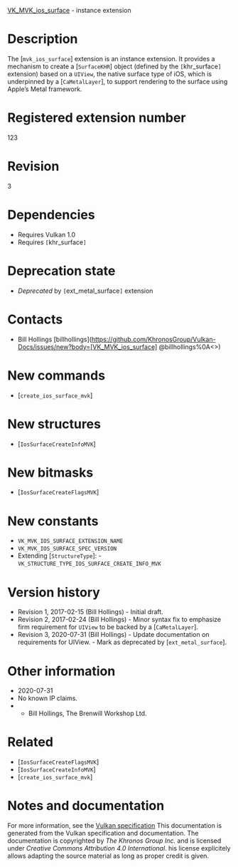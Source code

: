 [VK_MVK_ios_surface](https://www.khronos.org/registry/vulkan/specs/1.3-extensions/man/html/VK_MVK_ios_surface.html) - instance extension

# Description
The [`mvk_ios_surface`] extension is an instance extension.
It provides a mechanism to create a [`SurfaceKHR`] object (defined by
the `[`khr_surface`]` extension) based on a `UIView`, the native
surface type of iOS, which is underpinned by a [`CaMetalLayer`], to
support rendering to the surface using Apple’s Metal framework.

# Registered extension number
123

# Revision
3

# Dependencies
- Requires Vulkan 1.0
- Requires `[`khr_surface`]`

# Deprecation state
- *Deprecated* by `[`ext_metal_surface`]` extension

# Contacts
- Bill Hollings [billhollings](https://github.com/KhronosGroup/Vulkan-Docs/issues/new?body=[VK_MVK_ios_surface] @billhollings%0A<<Here describe the issue or question you have about the VK_MVK_ios_surface extension>>)

# New commands
- [`create_ios_surface_mvk`]

# New structures
- [`IosSurfaceCreateInfoMVK`]

# New bitmasks
- [`IosSurfaceCreateFlagsMVK`]

# New constants
- `VK_MVK_IOS_SURFACE_EXTENSION_NAME`
- `VK_MVK_IOS_SURFACE_SPEC_VERSION`
- Extending [`StructureType`]:  - `VK_STRUCTURE_TYPE_IOS_SURFACE_CREATE_INFO_MVK`

# Version history
- Revision 1, 2017-02-15 (Bill Hollings)  - Initial draft. 
- Revision 2, 2017-02-24 (Bill Hollings)  - Minor syntax fix to emphasize firm requirement for `UIView` to be backed by a [`CaMetalLayer`]. 
- Revision 3, 2020-07-31 (Bill Hollings)  - Update documentation on requirements for UIView.  - Mark as deprecated by [`ext_metal_surface`].

# Other information
* 2020-07-31
* No known IP claims.
*   - Bill Hollings, The Brenwill Workshop Ltd.

# Related
- [`IosSurfaceCreateFlagsMVK`]
- [`IosSurfaceCreateInfoMVK`]
- [`create_ios_surface_mvk`]

# Notes and documentation
For more information, see the [Vulkan specification](https://www.khronos.org/registry/vulkan/specs/1.3-extensions/html/vkspec.html)
This documentation is generated from the Vulkan specification and documentation.
The documentation is copyrighted by *The Khronos Group Inc.* and is licensed under *Creative Commons Attribution 4.0 International*.
his license explicitely allows adapting the source material as long as proper credit is given.
        